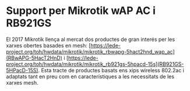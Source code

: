 # Support per Mikrotik wAP AC i RB921GS
El 2017 Mikrotik llença al mercat dos productes de gran interés per les xarxes obertes basades en mesh: [https://lede-project.org/toh/hwdata/mikrotik/mikrotik_rbwapg-5hact2hnd_wap_ac](RBwAPG-5HacT2HnD) i [https://lede-project.org/toh/hwdata/mikrotik/mikrotik_rb921gs-5hpacd-15s](RB921GS-5HPacD-15S). Esta tracte de productes basats ens xips wireless 802.2ac i adaptats tant en preu com en característiques a les necessitats de les xarxes mesh.
